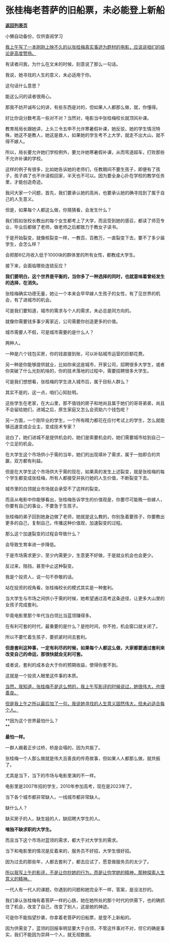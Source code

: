 # 张桂梅老菩萨的旧船票，未必能登上新船

[**返回列表页**](/gzh/记忆承载3)

小懒自动备份，仅供查阅学习

[我上午写了一本刚刚上映不久的以张桂梅真实事迹为题材的电影，应该说咱们的结论是高度赞扬。](http://mp.weixin.qq.com/s?__biz=MzU0MjYwNDU2Mw==&mid=2247512741&idx=1&sn=8f795465e369c10f0fe25f11a7244664&chksm=fb1aded9cc6d57cf2cf2bd59c92a05456ba3193704cdd79bffd8a6776f24df554e2710aebedd&scene=21#wechat_redirect)

有读者问我，为什么在文末的时候，刻意说了那么一句话。

我说，她寻找的人生的意义，未必适用于你。

这句话什么意思？

能这么问的读者很用心。  

那我不妨开诚布公的讲，有些东西是对的，但如果人人都那么做，就，你懂得。  

好比你说分数考高一些对不对？当然对，电影当中张桂梅校长就顶风补课。

教育局局长跟她讲，上头三令五申不允许寒暑假补课，她反驳，她的学生情况特殊，她这不是教人，她这是救人，如果她的学生考不上大学，就走不出大山，就不得不嫁人。

所以，局长要允许她们学校例外，要允许她寒暑假补课，从而弯道超车，打败那些不允许补课的学校。

这样的例子有很多，比如她告诉她的老师们，任教期间不要生孩子，即便有了孩子，孩子病了也不许请假回家，半天也不可以。因为要全身心扑在学校的教学任务里，才能创造奇迹。

我问大家一个问题，首先，我们要承认她的高尚，也要承认她的确寻找到了属于自己的人生意义。  

但是，如果每个人都这么做，你猜猜看，会发生什么？  

我们假如张校长教出的每个女生都考上了大学，而且受到她的感召，都读了师范专业，毕业后都做了老师，做老师之后都致力于教女子读书。  

于是开始裂变，就像核裂变一样，一教百，百教万，一直裂变下去，要不了多少届学生，会怎么样？  

会把那6亿月收入低于1000块的群体里的所有女性，都教成大学生。  

接下来，会面临哪些连锁反应？

 **我们要明白，这个世界是平衡的，当你多了一种选择的同时，也就意味着曾经发生的选择，在消失。**  

张桂梅确实功德无量，她让一个本来会早早嫁人生孩子的女性，有了见世界的机会，有了进城市的机会。

可是我们要知道，城市的需求与个人的需求，未必总是同方向的。

就像你需要钱多事少离家近，公司需要你创造更多的价值。

城市需要人不假，可是城市需要的是什么人？  

两种人。

一种是六个钱包买房，你的钱直接到账，可以补贴城市运营的巨额花费。

另一种是你能够提供就业，比如你来这座城市，开家公司，招聘很多大学生，或者你突破了什么光刻机啥的，你的技术落地的过程中，需要招聘很多大学生。

可是我们想想看，张桂梅的学生进入城市后，属于目标人群么？  

其实不是的，这一点，咱们心知肚明。  

这些学生在老家，在大山里，那不值钱的房子和地尚且属于她们的哥哥弟弟，尚且不会留给她们，进城之后，原生家庭又怎么会资助六个钱包呢？  

另一方面，一个刚毕业的学生，一个所有精力都花在应付考试上的学生，怎么就能够迅速变成企业主，变成技术专家？  

说白了，她们进城不是提供机会的，她们是索要机会的，她们需要城市给到自己一个立足的机会。  

在大学生这个市场供小于需的当年，她们的出现填补了需求，属于一拍即合的共赢，双方都有利益。  

但是在大学生这个市场供大于需的现在，如果真的发生上述裂变，就是张桂梅的每个学生都变成张桂梅，所有人都接受并执行她的人生价值，不断裂变下去。  

城市里的白领就业市场就会承受不了这样的裂变。

而且从电影中你能够看出，张桂梅告诉学生的价值观是，你要尽可能晚一些嫁人，你要有自己的事业，不要急于生孩子。  

张桂梅的弟子回到她身边做了老师，她就是这么教的，你别急着要孩子，你要教出更多的自己，复制自己，传播这种价值观，加速裂变的过程。

那么这个加速裂变的过程会导致什么？  

会导致生育率进一步降低。

于是市场需求更少，至少内需更少，生意更不好做，于是就业机会也会更少。  

反过来，阻挡，甚至中止这种裂变。

我是个投资人，说一句不恭敬的话。  

站在投资的视角看，张桂梅校长的模式其实是一种套利。

当大学生与市场之间供小于需的时候，她希望通过高考这条途径，让更多大山里的女孩子完成套利。  

毕竟电影里那个年代当白领比当蓝领赚得多。  

在有利可套的时代，最重要的是什么？是抢时间，你不抢，机会窗口就关闭了。

所以不要忙着生孩子，要抓紧时间去套利。

 **但是套利这种事，一定有利尽的时候，如果每个人都这么做，大家都要通过套利来改变自己的命运，那很快就会无利可套。**

或者说，套利的成本会大于你的预期收益，使得你套不到。

这就是一个投资人眼里这件事的本质。  

[当然，我知道，张桂梅不是这么想的，我上午写影评的时候说过，她很伟大，也很善良。](http://mp.weixin.qq.com/s?__biz=MzU0MjYwNDU2Mw==&mid=2247512741&idx=1&sn=8f795465e369c10f0fe25f11a7244664&chksm=fb1aded9cc6d57cf2cf2bd59c92a05456ba3193704cdd79bffd8a6776f24df554e2710aebedd&scene=21#wechat_redirect)

[但是我上午之所以最后加了一句，我说她寻找的人生意义固然伟大，但未必适合每个人。](http://mp.weixin.qq.com/s?__biz=MzU0MjYwNDU2Mw==&mid=2247512741&idx=1&sn=8f795465e369c10f0fe25f11a7244664&chksm=fb1aded9cc6d57cf2cf2bd59c92a05456ba3193704cdd79bffd8a6776f24df554e2710aebedd&scene=21#wechat_redirect)  

 **因为这个世界最怕什么？  
**

 **最怕一样。**

一群人踢着正步过桥，桥是会塌的，因为共振了。  

张桂梅一个人那么做就是伟大且善良的传奇故事，但如果人人都那么做，就共振了。  

尤其是当下，当下的市场与电影里演的不一样。  

电影里是2007年招的学生，2010年参加高考，现在是2023年了。

当下各个城市都非常缺人，一线城市都非常缺人。  

缺什么人？

缺买房子的人，缺生娃的人，缺招聘大学生的人。

 **唯独不缺求职的大学生。**  

而且当下这个市场对蓝领的需求，都大于对大学生的需求。  

当下和电影里的情况是反着来的，服务员不好招，大学生很好招。  

因为过去的那些年，人都去套利了，都去应试了，愿意做服务员的太少了。  

[所以我写上午的影评，不是让你抄她的行为，而是让你学她的精神，那种探索人生意义的精神。](http://mp.weixin.qq.com/s?__biz=MzU0MjYwNDU2Mw==&mid=2247512741&idx=1&sn=8f795465e369c10f0fe25f11a7244664&chksm=fb1aded9cc6d57cf2cf2bd59c92a05456ba3193704cdd79bffd8a6776f24df554e2710aebedd&scene=21#wechat_redirect)  

一代人有一代人的课题，你遇到的问题和她完全不一样，答案，是没法抄的。

我们承认张桂梅有着菩萨一样的心肠，她在她所处的那个时代的供需下，也的确抓住了机会，改变了自己，改变了别人，这是她的神迹。

可是你不能指望抄袭，你拿着老菩萨的旧船票，是登不上新船的。

因为供需变了，蓝领的回报率明显要大于白领，不管这件事对不对，但它的确是事实，我们不能因为崇拜一个人，就无视数据。

